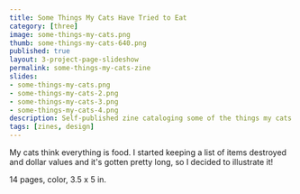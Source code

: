 ```yaml
---
title: Some Things My Cats Have Tried to Eat
category: [three]
image: some-things-my-cats.png
thumb: some-things-my-cats-640.png
published: true
layout: 3-project-page-slideshow
permalink: some-things-my-cats-zine
slides: 
- some-things-my-cats.png
- some-things-my-cats-2.png
- some-things-my-cats-3.png
- some-things-my-cats-4.png
description: Self-published zine cataloging some of the things my cats have put in their mouths.
tags: [zines, design]
---
```

My cats think everything is food. I started keeping a list of items destroyed and dollar values and it's gotten pretty long, so I decided to illustrate it! 

14 pages, color, 3.5 x 5 in.


